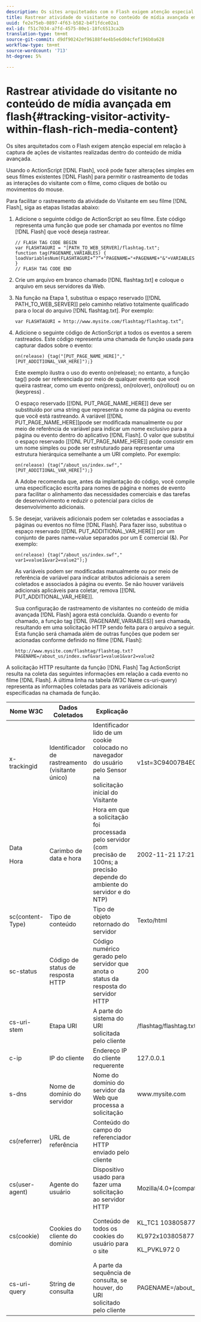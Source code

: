 ```yaml
---
description: Os sites arquitetados com o Flash exigem atenção especial em relação à captura de ações de visitantes realizadas dentro do conteúdo de mídia avançada.
title: Rastrear atividade do visitante no conteúdo de mídia avançada em flash
uuid: fe2e75eb-0897-4f63-b582-b4f1fdce02a1
exl-id: f51c7034-a7fd-4575-80e1-18fc6513ca2b
translation-type: tm+mt
source-git-commit: d9df90242ef96188f4e4b5e6d04cfef196b0a628
workflow-type: tm+mt
source-wordcount: '713'
ht-degree: 5%

---
```


# Rastrear atividade do visitante no conteúdo de mídia avançada em flash{#tracking-visitor-activity-within-flash-rich-media-content}

Os sites arquitetados com o Flash exigem atenção especial em relação à captura de ações de visitantes realizadas dentro do conteúdo de mídia avançada.

Usando o ActionScript [!DNL Flash], você pode fazer alterações simples em seus filmes existentes [!DNL Flash] para permitir o rastreamento de todas as interações do visitante com o filme, como cliques de botão ou movimentos do mouse.

Para facilitar o rastreamento da atividade do Visitante em seu filme [!DNL Flash], siga as etapas listadas abaixo:

1. Adicione o seguinte código de ActionScript ao seu filme. Este código representa uma função que pode ser chamada por eventos no filme [!DNL Flash] que você deseja rastrear.

   ```
   // FLASH TAG CODE BEGIN 
   var FLASHTAGURI = "[PATH_TO_WEB_SERVER]/flashtag.txt"; 
   function tag(PAGENAME,VARIABLES) { 
   loadVariablesNum(FLASHTAGURI+”?”+"PAGENAME="+PAGENAME+"&"+VARIABLES,0); 
   } 
   // FLASH TAG CODE END
   ```

1. Crie um arquivo em branco chamado [!DNL flashtag.txt] e coloque o arquivo em seus servidores da Web.
1. Na função na Etapa 1, substitua o espaço reservado \[[!DNL PATH_TO_WEB_SERVER]\] pelo caminho relativo totalmente qualificado para o local do arquivo [!DNL flashtag.txt]. Por exemplo:

   ```
   var FLASHTAGURI = http://www.mysite.com/flashtag/flashtag.txt”;
   ```

1. Adicione o seguinte código de ActionScript a todos os eventos a serem rastreados. Este código representa uma chamada de função usada para capturar dados sobre o evento:

   ```
   on(release) {tag("[PUT_PAGE_NAME_HERE]","[PUT_ADDITIONAL_VAR_HERE]");}
   ```

   Este exemplo ilustra o uso do evento on(release); no entanto, a função tag() pode ser referenciada por meio de qualquer evento que você queira rastrear, como um evento on(press), on(rolover), on(rollout) ou on (keypress) .

   O espaço reservado \[[!DNL PUT_PAGE_NAME_HERE]\] deve ser substituído por uma string que representa o nome da página ou evento que você está rastreando. A variável \[[!DNL PUT_PAGE_NAME_HERE]\]pode ser modificada manualmente ou por meio de referência de variável para indicar um nome exclusivo para a página ou evento dentro do aplicativo [!DNL Flash]. O valor que substitui o espaço reservado \[[!DNL PUT_PAGE_NAME_HERE]\] pode consistir em um nome simples ou pode ser estruturado para representar uma estrutura hierárquica semelhante a um URI completo. Por exemplo:

   ```
   on(release) {tag(“/about_us/index.swf","[PUT_ADDITIONAL_VAR_HERE]");}
   ```

   A Adobe recomenda que, antes da implantação do código, você compile uma especificação escrita para nomes de página e nomes de evento para facilitar o alinhamento das necessidades comerciais e das tarefas de desenvolvimento e reduzir o potencial para ciclos de desenvolvimento adicionais.

1. Se desejar, variáveis adicionais podem ser coletadas e associadas a páginas ou eventos no filme [!DNL Flash]. Para fazer isso, substitua o espaço reservado \[[!DNL PUT_ADDITIONAL_VAR_HERE]\] por um conjunto de pares name=value separados por um E comercial (&amp;). Por exemplo:

   ```
   on(release) {tag(“/about_us/index.swf"," var1=value1&var2=value2");}
   ```

   As variáveis podem ser modificadas manualmente ou por meio de referência de variável para indicar atributos adicionais a serem coletados e associados à página ou evento. Se não houver variáveis adicionais aplicáveis para coletar, remova \[[!DNL PUT_ADDITIONAL_VAR_HERE]\].

   Sua configuração de rastreamento de visitantes no conteúdo de mídia avançada [!DNL Flash] agora está concluída. Quando o evento for chamado, a função tag [!DNL (PAGENAME,VARIABLES)] será chamada, resultando em uma solicitação HTTP sendo feita para o arquivo a seguir. Esta função será chamada além de outras funções que podem ser acionadas conforme definido no filme [!DNL Flash]:

   ```
   http://www.mysite.com/flashtag/flashtag.txt?PAGENAME=/about_us/index.swf&var1=value1&var2=value2
   ```

A solicitação HTTP resultante da função [!DNL Flash] Tag ActionScript resulta na coleta das seguintes informações em relação a cada evento no filme [!DNL Flash]. A última linha na tabela (W3C Name cs-uri-query) representa as informações coletadas para as variáveis adicionais especificadas na chamada de função.

<table id="table_A7ED9D38F36B4405947B2F48EA94D3C4"> 
 <thead> 
  <tr> 
   <th colname="col1" class="entry"> Nome W3C </th> 
   <th colname="col2" class="entry"> Dados Coletados </th> 
   <th colname="col3" class="entry"> Explicação </th> 
   <th colname="col4" class="entry"> Exemplo </th> 
  </tr> 
 </thead>
 <tbody> 
  <tr> 
   <td colname="col1"> x-trackingid </td> 
   <td colname="col2"> Identificador de rastreamento (visitante único) </td> 
   <td colname="col3"> Identificador lido de um cookie colocado no navegador do usuário pelo <span class="wintitle"> Sensor </span> na solicitação inicial do Visitante </td> 
   <td colname="col4"> v1st=3C94007B4E01F9C2 </td> 
  </tr> 
  <tr> 
   <td colname="col1"> <p>Data </p> <p>Hora </p> </td> 
   <td colname="col2"> Carimbo de data e hora </td> 
   <td colname="col3"> Hora em que a solicitação foi processada pelo servidor (com precisão de 100ns; a precisão depende do ambiente do servidor e do NTP) </td> 
   <td colname="col4"> 2002-11-21 17:21:45.123 </td> 
  </tr> 
  <tr> 
   <td colname="col1"> sc(content-Type) </td> 
   <td colname="col2"> Tipo de conteúdo </td> 
   <td colname="col3"> Tipo de objeto retornado do servidor </td> 
   <td colname="col4"> Texto/html </td> 
  </tr> 
  <tr> 
   <td colname="col1"> sc-status </td> 
   <td colname="col2"> Código de status de resposta HTTP </td> 
   <td colname="col3"> Código numérico gerado pelo servidor que anota o status da resposta do servidor HTTP </td> 
   <td colname="col4"> 200 </td> 
  </tr> 
  <tr> 
   <td colname="col1"> cs-uri-stem </td> 
   <td colname="col2"> Etapa URI </td> 
   <td colname="col3"> A parte do sistema do URI solicitada pelo cliente </td> 
   <td colname="col4"> /flashtag/flashtag.txt </td> 
  </tr> 
  <tr> 
   <td colname="col1"> c-ip </td> 
   <td colname="col2"> IP do cliente </td> 
   <td colname="col3"> Endereço IP do cliente requerente </td> 
   <td colname="col4"> 127.0.0.1 </td> 
  </tr> 
  <tr> 
   <td colname="col1"> s-dns </td> 
   <td colname="col2"> Nome de domínio do servidor </td> 
   <td colname="col3"> Nome do domínio do servidor da Web que processa a solicitação </td> 
   <td colname="col4"> www.mysite.com </td> 
  </tr> 
  <tr> 
   <td colname="col1"> cs(referrer) </td> 
   <td colname="col2"> URL de referência </td> 
   <td colname="col3"> Conteúdo do campo do referenciador HTTP enviado pelo cliente </td> 
   <td colname="col4"></td> 
  </tr> 
  <tr> 
   <td colname="col1"> cs(user-agent) </td> 
   <td colname="col2"> Agente do usuário </td> 
   <td colname="col3"> Dispositivo usado para fazer uma solicitação ao servidor HTTP </td> 
   <td colname="col4"> Mozilla/4.0+(compatível;+MSIE+6.0; +Windows+NT+5.1) </td> 
  </tr> 
  <tr> 
   <td colname="col1"> cs(cookie) </td> 
   <td colname="col2"> Cookies do cliente do domínio </td> 
   <td colname="col3"> Conteúdo de todos os cookies do usuário para o site </td> 
   <td colname="col4"> <p>KL_TC1 1038058778312 </p> <p>KL972x1038058778312282052 </p> <p>KL_PVKL972 0 </p> </td> 
  </tr> 
  <tr> 
   <td colname="col1"> cs-uri-query </td> 
   <td colname="col2"> String de consulta </td> 
   <td colname="col3"> A parte da sequência de consulta, se houver, do URI solicitado pelo cliente </td> 
   <td colname="col4"> PAGENAME=/about_us/index.swf&amp;var1=value1&amp;var2=value2 </td> 
  </tr> 
 </tbody> 
</table>
